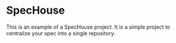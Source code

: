 # SpecHouse

This is an example of a SpecHouse project. It is a simple project to centralize your spec into a single repository.